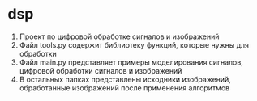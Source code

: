 # dsp
1. Проект по цифровой обработке сигналов и изображений
2. Файл tools.py содержит библиотеку функций, которые нужны для обработки
3. Файл main.py представляет примеры моделирования сигналов, цифровой обработки сигналов и изображений
4. В остальных папках представлены исходники изображений, обработанные изображений после применения алгоритмов

